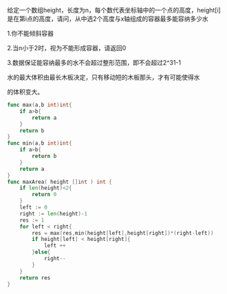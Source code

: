给定一个数组height，长度为n，每个数代表坐标轴中的一个点的高度，height[i]是在第i点的高度，请问，从中选2个高度与x轴组成的容器最多能容纳多少水 

1.你不能倾斜容器 

2.当n小于2时，视为不能形成容器，请返回0 

3.数据保证能容纳最多的水不会超过整形范围，即不会超过2^31-1 

水的最大体积由最长木板决定，只有移动短的木板那头，才有可能使得水

的体积变大。

```go
func max(a,b int)int{
    if a>b{
        return a
    }
    return b
}
func min(a,b int)int{
    if a>b{
        return b
    }
    return a
}
func maxArea( height []int ) int {
    if len(height)<2{
        return 0
    }
    left := 0
    right := len(height)-1
    res := 1
    for left < right{
        res = max(res,min(height[left],height[right])*(right-left))
        if height[left] < height[right]{
            left ++
        }else{
            right--
        }
    }
    return res
}
```

